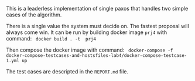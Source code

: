 This is a leaderless implementation of single paxos that handles two simple cases of the algorithm. 

There is a single value the system must decide on. The fastest proposal will always come win. It can be run by building docker image `prj4` with command:
``` docker build . -t  prj4```

Then compose the docker image with command:
``` docker-compose -f docker-compose-testcases-and-hostsfiles-lab4/docker-compose-testcase-1.yml up```

The test cases are descripted in the `REPORT.md` file. 